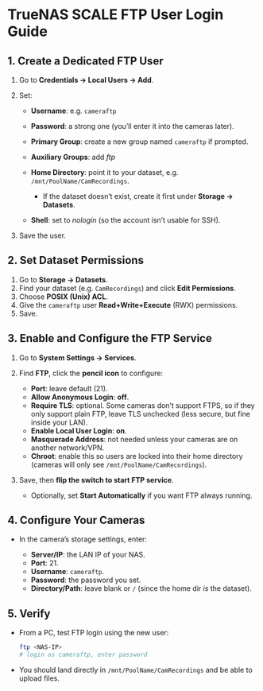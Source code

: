 # TrueNAS SCALE FTP User Login Guide

## 1. Create a Dedicated FTP User

1. Go to **Credentials → Local Users → Add**.
2. Set:

   * **Username**: e.g. `cameraftp`
   * **Password**: a strong one (you’ll enter it into the cameras later).
   * **Primary Group**: create a new group named `cameraftp` if prompted.
   * **Auxiliary Groups**: add *ftp*
   * **Home Directory**: point it to your dataset, e.g. `/mnt/PoolName/CamRecordings`.

     * If the dataset doesn’t exist, create it first under **Storage → Datasets**.
   * **Shell**: set to *nologin* (so the account isn’t usable for SSH).
3. Save the user.



## 2. Set Dataset Permissions

1. Go to **Storage → Datasets**.
2. Find your dataset (e.g. `CamRecordings`) and click **Edit Permissions**.
3. Choose **POSIX (Unix) ACL**.
4. Give the `cameraftp` user **Read+Write+Execute** (RWX) permissions.
5. Save.



## 3. Enable and Configure the FTP Service

1. Go to **System Settings → Services**.
2. Find **FTP**, click the **pencil icon** to configure:

   * **Port**: leave default (21).
   * **Allow Anonymous Login**: **off**.
   * **Require TLS**: optional. Some cameras don’t support FTPS, so if they only support plain FTP, leave TLS unchecked (less secure, but fine inside your LAN).
   * **Enable Local User Login**: **on**.
   * **Masquerade Address**: not needed unless your cameras are on another network/VPN.
   * **Chroot**: enable this so users are locked into their home directory (cameras will only see `/mnt/PoolName/CamRecordings`).
3. Save, then **flip the switch to start FTP service**.

   * Optionally, set **Start Automatically** if you want FTP always running.



## 4. Configure Your Cameras

* In the camera’s storage settings, enter:

  * **Server/IP**: the LAN IP of your NAS.
  * **Port**: 21.
  * **Username**: `cameraftp`.
  * **Password**: the password you set.
  * **Directory/Path**: leave blank or `/` (since the home dir *is* the dataset).



## 5. Verify

* From a PC, test FTP login using the new user:

  ```bash
  ftp <NAS-IP>
  # login as cameraftp, enter password
  ```
* You should land directly in `/mnt/PoolName/CamRecordings` and be able to upload files.
